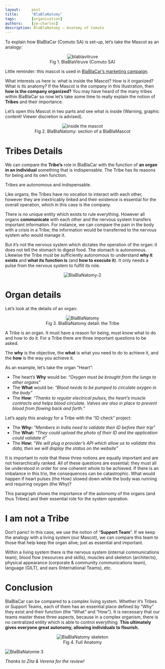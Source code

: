 ```yaml
---
layout:     post
title:      "BlaBlaNatomy"
tags:       [organisation]
authors:    [jm-charles]
description: BlaBlaNatomy – Anatomy of Comuto
---
```


To explain how BlaBlaCar (Comuto SA) is set-up, let’s take the Mascot as an analogy:

<figure style="text-align:center;">
  <img src="/images/2016-03-24-blablanatomy/blablavitruve.png" alt="blablavitruve" style="max-width:300px;" />
  <figcaption class="img-caption">
    Fig 1. BlaBlaVitruve (Comuto SA)
  </figcaption>
</figure>

Little reminder: this mascot is used in [BlaBlaCar’s marketing campaign](https://www.youtube.com/watch?v=nXTckbZLMPc).

What interests us here is: what is inside the Mascot?
How is it organized? What is its anatomy?
If the Mascot is the company in this illustration, then **how is the company organized?**
You may have heard of the many tribes within BlaBlaCar so now let’s take some time to really explain the notion of **Tribes** and their importance.

Let’s open this Mascot in two parts and see what is inside (Warning, graphic content! Viewer discretion is advised).

<figure style="text-align:center;">
  <img src="/images/2016-03-24-blablanatomy/inside.png" alt="inside the mascot" style="max-width:600px;" />
  <figcaption class="img-caption">
    Fig 2. BlaBlaNatomy: section of a BlaBlaMascot
  </figcaption>
</figure>

# Tribes Details

We can compare the **Tribe’s** role in BlaBlaCar with the function of **an organ in an individual** something that is indispensable.
The Tribe has its reasons for being and its own function.

Tribes are autonomous and indispensable.

Like organs, the Tribes have no vocation to interact with each other, however they are inextricably linked and their existence is essential for the overall operation, which in this case is the company.

There is no unique entity which exists to rule everything.
However all organs **communicate** with each other and the nervous system transfers important information.
For instance, we can compare the pain in the body with a crisis in a Tribe; the information would be transferred to the nervous system who would manage it.

But it’s not the nervous system which dictates the operation of the organ: it does not tell the stomach to digest food.
The stomach is autonomous.
Likewise the Tribe must be sufficiently autonomous to understand **why it exists** and **what its function is** (and **how to execute it**).
It only needs a pulse from the nervous system to fulfill its role.

<figure style="text-align:center;">
  <img src="/images/2016-03-24-blablanatomy/blablanatomy-2.jpg" alt="BlaBlaNatomy-2" style="max-width:150px;" />
</figure>

# Organ details

Let’s look at the details of an organ:

<figure style="text-align:center;">
  <img src="/images/2016-03-24-blablanatomy/blablanatomy.png" alt="BlaBlaNatomy" style="max-width:500px;" />
  <figcaption class="img-caption">
    Fig 3. BlaBlaNatomy detail: the Tribe
  </figcaption>
</figure>

A Tribe is an organ.
It must have a reason for being, must know what to do and how to do it.
For a Tribe there are three important questions to be asked.

The **why** is the objective, the **what** is what you need to do to achieve it, and the **how** is the way you achieve it.

As an example, let’s take the organ “Heart”:

* The heart’s **Why** would be: *“Oxygen must be brought from the lungs to other organs”*
* The **What** would be: *“Blood needs to be pumped to circulate oxygen in the body”*
* The **How**: *“Thanks to regular electrical pulses, the heart’s muscle contracts and helps blood circulate. Valves are also in place to prevent blood from flowing back and forth.”*

Let’s apply this analogy for a Tribe with the “ID check” project:

* The **Why:** *“Members in India need to validate their ID before their trip”*
* The **What:** *“They could upload the photo of their ID and the application could validate it”*
* The **How:** *“We will plug a provider’s API which allow us to validate this data, then we will display the status on the website”*

It is important to note that these three notions are equally important and are not hierarchically ranked.
All of these questions are essential; they must all be understood in order for one coherent whole to be achieved.
If there is an imbalance in this trio, the consequences can be catastrophic.
What would happen if heart pulses (the How) slowed down while the body was running and requiring oxygen (the Why)?

This paragraph shows the importance of the autonomy of the organs (and thus Tribes) and their essential role for the system operation.

# I am not a Tribe

Don’t panic! In this case, we use the notion of “**Support Team**”.
If we keep the analogy with a living system (our Mascot), we can compare this team to those that help keep the organ alive; just as essential and important.

Within a living system there is the nervous system (internal communications team), blood flow (resources and skills), muscles and skeleton (architects),
physical appearance (corporate & community communications team), language (GILT), and ears (International Teams), etc.

# Conclusion

BlaBlaCar can be compared to a complex living system.
Whether it’s Tribes or Support Teams, each of them has an essential place defined by “Why” they exist and their function (the “What” and “How”).
It is necessary that our teams master these three aspects, because in a complex organism, there is no centralized entity which is able to control everything.
**This ultimately gives everyone great autonomy, allowing individuals to flourish.**

<figure style="text-align:center;">
  <img src="/images/2016-03-24-blablanatomy/blablanatomy-skeleton.png" alt="BlaBlaNatomy skeleton" style="max-width:500px;" />
  <figcaption class="img-caption">
    Fig 4. Full Anatomy
  </figcaption>
</figure>

<img alt="BlaBlaNatomie 3" src="/images/2016-03-24-blablanatomy/BlaBlaNatomie-3.jpg" style="max-width:130px;" />

*Thanks to Zita & Verena for the review!*
